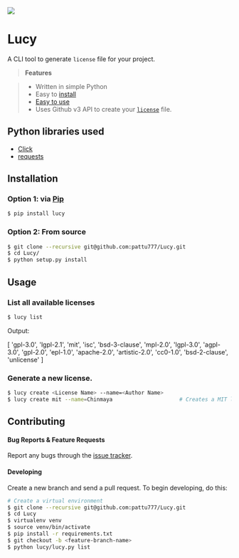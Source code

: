 ![](https://knowledgeme.s3.amazonaws.com/uploads/collection/background_image/43/cover_step3.jpg)

# Lucy

A CLI tool to generate `license` file for your project.

> **Features**

> - Written in simple Python
> - Easy to [install](https://github.com/pattu777/Lucy#installation)
> - [Easy to use](https://github.com/pattu777/Lucy#usage)
> - Uses Github v3 API to create your [`license`](https://github.com/karan/joe#list-all-available-files) file.

## Python libraries used

- [Click](http://click.pocoo.org/5/) 				                                 
- [requests](http://docs.python-requests.org/en/latest/user/quickstart/)		

## Installation

### Option 1: via [Pip](https://pypi.python.org/pypi/Lucy)

```bash
$ pip install lucy
```

### Option 2: From source

```bash
$ git clone --recursive git@github.com:pattu777/Lucy.git
$ cd Lucy/
$ python setup.py install
```

## Usage

### List all available licenses

```bash
$ lucy list
```

Output:
> 
[
  'gpl-3.0', 'lgpl-2.1', 'mit', 'isc', 'bsd-3-clause', 'mpl-2.0', 'lgpl-3.0', 'agpl-3.0', 'gpl-2.0', 'epl-1.0', 'apache-2.0', 'artistic-2.0', 'cc0-1.0', 'bsd-2-clause', 'unlicense'
]

### Generate a new license.

```bash
$ lucy create <License Name> --name=<Author Name>             
$ lucy create mit --name=Chinmaya                     # Creates a MIT license for your project.
```

## Contributing

#### Bug Reports & Feature Requests

Report any bugs through the [issue tracker](https://github.com/pattu777/Lucy/issues).

#### Developing

Create a new branch and send a pull request. To begin developing, do this:

```bash
# Create a virtual environment
$ git clone --recursive git@github.com:pattu777/Lucy.git
$ cd Lucy
$ virtualenv venv
$ source venv/bin/activate
$ pip install -r requirements.txt
$ git checkout -b <feature-branch-name>
$ python lucy/lucy.py list
```
